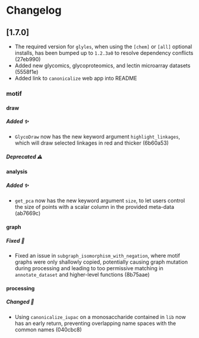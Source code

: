 # Changelog

## [1.7.0]
- The required version for `glyles`, when using the `[chem]` or `[all]` optional installs, has been bumped up to `1.2.3a0` to resolve dependency conflicts (27eb990)
- Added new glycomics, glycoproteomics, and lectin microarray datasets (5558f1e)
- Added link to `canonicalize` web app into README

### motif
#### draw
##### Added ✨
- `GlycoDraw` now has the new keyword argument `highlight_linkages`, which will draw selected linkages in red and thicker (6b60a53)

##### Deprecated ⚠️

#### analysis
##### Added ✨
- `get_pca` now has the new keyword argument `size`, to let users control the size of points with a scalar column in the provided meta-data (ab7669c)

#### graph
##### Fixed 🐛
- Fixed an issue in `subgraph_isomorphism_with_negation`, where motif graphs were only shallowly copied, potentially causing graph mutation during processing and leading to too permissive matching in `annotate_dataset` and higher-level functions (8b75aae)

#### processing
##### Changed 🔄
- Using `canonicalize_iupac` on a monosaccharide contained in `lib` now has an early return, preventing overlapping name spaces with the common names (040cbc8)